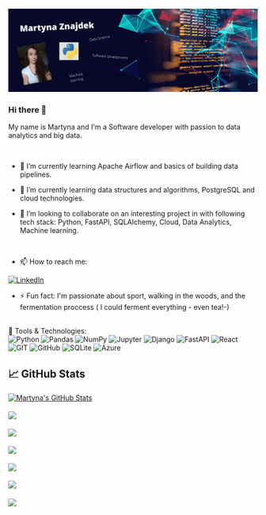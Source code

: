 [![Header](https://github.com/CodingBee77/CodingBee77/blob/main/Martyna%20Znajdek.png "Header")](https://some-url.dev/)


### Hi there 👋

My name is Martyna and I'm a Software developer with passion to data analytics and big data.

<br />

- 🔭 I’m currently learning Apache Airflow and basics of building data pipelines.

- 🌱 I’m currently learning data structures and algorithms, PostgreSQL and cloud technologies.

- 👯 I’m looking to collaborate on an interesting project in with following tech stack: Python, FastAPI, SQLAlchemy, Cloud, Data Analytics, Machine learning.

<br />

- 📫 How to reach me:


[<img alt="LinkedIn" src="https://img.shields.io/badge/linkedin%20-%230077B5.svg?&style=for-the-badge&logo=linkedin&logoColor=white"/>](https://www.linkedin.com/in/martyna-znajdek-a63084137/)


- ⚡ Fun fact: I'm passionate about sport, walking in the woods, and the fermentation proccess ( I could ferment everything - even tea!-)



<br />
🔧 Tools & Technologies:
<br />


<img alt="Python" src="https://img.shields.io/badge/python-3670A0?style=for-the-badge&logo=python&logoColor=ffdd54"/>


<img alt="Pandas" src="https://img.shields.io/badge/pandas%20-%23150458.svg?&style=for-the-badge&logo=pandas&logoColor=white" />


<img alt="NumPy" src="https://img.shields.io/badge/numpy%20-%23013243.svg?&style=for-the-badge&logo=numpy&logoColor=white" />


<img alt="Jupyter" src="https://img.shields.io/badge/Jupyter%20-%23F37626.svg?&style=for-the-badge&logo=Jupyter&logoColor=white" />


<img alt="Django" src="https://img.shields.io/badge/django%20-%23092E20.svg?&style=for-the-badge&logo=django&logoColor=white"/>


<img alt="FastAPI" src="https://img.shields.io/badge/FastAPI-005571?style=for-the-badge&logo=fastapi"/>


<img alt="React" src="https://img.shields.io/badge/-ReactJs-61DAFB?logo=react&logoColor=white&style=plastic"/>


<img alt="GIT" src="https://img.shields.io/badge/git-%23F05033.svg?style=for-the-badge&logo=git&logoColor=white"/>


<img alt="GitHub" src="https://img.shields.io/badge/github%20-%23121011.svg?&style=for-the-badge&logo=github&logoColor=white"/>


<img alt="SQLite" src ="https://img.shields.io/badge/sqlite-%2307405e.svg?&style=for-the-badge&logo=sqlite&logoColor=white"/>


<img alt="Azure" src ="https://img.shields.io/badge/azure-%230072C6.svg?style=for-the-badge&logo=azure-devops&logoColor=white"/>


<br />

## &#x1f4c8; GitHub Stats

<!--<a href="https://github.com/CodingBee77">
  <img align="center" src="https://github-readme-stats.vercel.app/api/top-langs/?username=CodingBee77&hide=java,html&title_color=ffffff&text_color=c9cacc&icon_color=2bbc8a&bg_color=1d1f21" />
</a>
-->

<a href="https://github.com/CodingBee77">
  <img align="center" src="https://github-readme-stats.vercel.app/api?username=CodingBee77&show_icons=true&line_height=27&count_private=true&title_color=ffffff&text_color=c9cacc&icon_color=2bbc8a&bg_color=1d1f21" alt="Martyna's GitHub Stats" />
</a>

<br />
<br />


<a href="https://github.com/CodingBee77/FastAPI_docker">
  <img align="center" src="https://github-readme-stats.vercel.app/api/pin/?username=CodingBee77&repo=FastAPI_docker&title_color=ffffff&text_color=c9cacc&icon_color=2bbc8a&bg_color=1d1f21" />
</a>    

<br />
<br />

<a href="https://github.com/CodingBee77/Air_quality_app_v2">
  <img align="center" src="https://github-readme-stats.vercel.app/api/pin/?username=CodingBee77&repo=Air_quality_app_v2&title_color=ffffff&text_color=c9cacc&icon_color=2bbc8a&bg_color=1d1f21" />
</a>    

<br />
<br />

<a href="https://github.com/CodingBee77/Dependency-injection-app">
  <img align="center" src="https://github-readme-stats.vercel.app/api/pin/?username=CodingBee77&repo=Dependency-injection-app&title_color=ffffff&text_color=c9cacc&icon_color=2bbc8a&bg_color=1d1f21" />
</a>  

<br />
<br />

<a href="https://github.com/CodingBee77/Data_Science_Projects">
  <img align="center" src="https://github-readme-stats.vercel.app/api/pin/?username=CodingBee77&repo=Data_Science_Projects&title_color=ffffff&text_color=c9cacc&icon_color=2bbc8a&bg_color=1d1f21" />
</a>    

<br />
<br />

<a href="https://github.com/CodingBee77/SQLAlchemy_workbook">
  <img align="center" src="https://github-readme-stats.vercel.app/api/pin/?username=CodingBee77&repo=SQLAlchemy_workbook&title_color=ffffff&text_color=c9cacc&icon_color=2bbc8a&bg_color=1d1f21" />
</a> 

<br />
<br />

<a href="https://github.com/CodingBee77/Movie-watchlist">
  <img align="center" src="https://github-readme-stats.vercel.app/api/pin/?username=CodingBee77&repo=Movie-watchlist&title_color=ffffff&text_color=c9cacc&icon_color=2bbc8a&bg_color=1d1f21" />
</a> 
